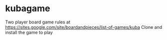 # kubagame
Two player board game rules at https://sites.google.com/site/boardandpieces/list-of-games/kuba
Clone and install the game to play

